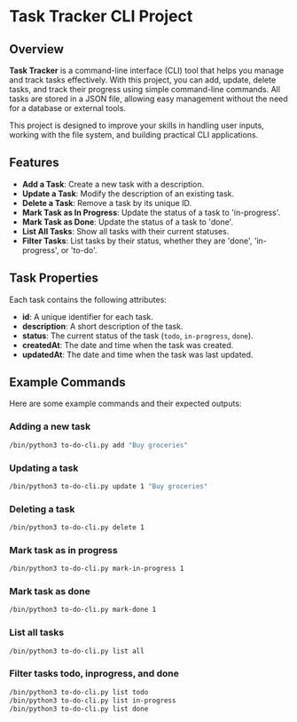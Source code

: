# Task Tracker CLI Project

## Overview

**Task Tracker** is a command-line interface (CLI) tool that helps you manage and track tasks effectively. With this project, you can add, update, delete tasks, and track their progress using simple command-line commands. All tasks are stored in a JSON file, allowing easy management without the need for a database or external tools.

This project is designed to improve your skills in handling user inputs, working with the file system, and building practical CLI applications.

## Features

- **Add a Task**: Create a new task with a description.
- **Update a Task**: Modify the description of an existing task.
- **Delete a Task**: Remove a task by its unique ID.
- **Mark Task as In Progress**: Update the status of a task to 'in-progress'.
- **Mark Task as Done**: Update the status of a task to 'done'.
- **List All Tasks**: Show all tasks with their current statuses.
- **Filter Tasks**: List tasks by their status, whether they are 'done', 'in-progress', or 'to-do'.

## Task Properties

Each task contains the following attributes:

- **id**: A unique identifier for each task.
- **description**: A short description of the task.
- **status**: The current status of the task (`todo`, `in-progress`, `done`).
- **createdAt**: The date and time when the task was created.
- **updatedAt**: The date and time when the task was last updated.

## Example Commands

Here are some example commands and their expected outputs:

### Adding a new task
```bash
/bin/python3 to-do-cli.py add "Buy groceries"
```

### Updating a task
```bash
/bin/python3 to-do-cli.py update 1 "Buy groceries"
```

### Deleting a task
```bash
/bin/python3 to-do-cli.py delete 1
```

### Mark task as in progress
```bash
/bin/python3 to-do-cli.py mark-in-progress 1
```

### Mark task as done
```bash
/bin/python3 to-do-cli.py mark-done 1
```

### List all tasks
```bash
/bin/python3 to-do-cli.py list all
```

### Filter tasks todo, inprogress, and done
```bash
/bin/python3 to-do-cli.py list todo
/bin/python3 to-do-cli.py list in-progress
/bin/python3 to-do-cli.py list done
```
